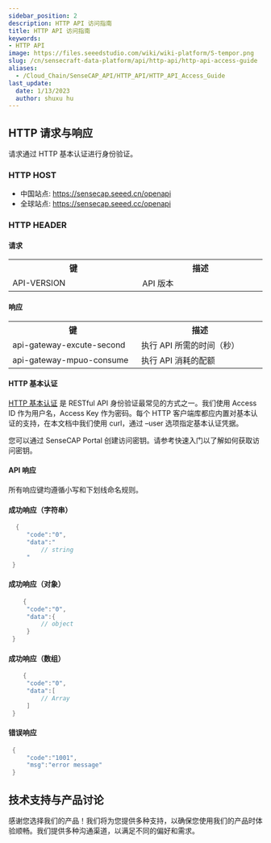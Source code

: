 ```yaml
---
sidebar_position: 2
description: HTTP API 访问指南
title: HTTP API 访问指南
keywords:
- HTTP API 
image: https://files.seeedstudio.com/wiki/wiki-platform/S-tempor.png
slug: /cn/sensecraft-data-platform/api/http-api/http-api-access-guide
aliases:
  - /Cloud_Chain/SenseCAP_API/HTTP_API/HTTP_API_Access_Guide
last_update:
  date: 1/13/2023
  author: shuxu hu
---
```


## HTTP 请求与响应

  请求通过 HTTP 基本认证进行身份验证。

### HTTP HOST

- 中国站点: https://sensecap.seeed.cn/openapi
- 全球站点: https://sensecap.seeed.cc/openapi

### HTTP HEADER
 #### 请求
<table >
<tr>
<th> 键 </th>
<th> 描述 </th>
</tr>
<tr>
<td width="300"> API-VERSION </td>
<td width="300"> API 版本 </td>
</tr>
</table>

 #### 响应
<table >
<tr>
<th> 键 </th>
<th> 描述 </th>
</tr>
<tr>
<td width="300"> api-gateway-excute-second </td>
<td width="300"> 执行 API 所需的时间（秒） </td>
</tr>
<tr>
<td width="300"> api-gateway-mpuo-consume </td>
<td width="300"> 执行 API 消耗的配额 </td>
</tr>
</table>

 #### HTTP 基本认证
  [HTTP 基本认证](https://en.wikipedia.org/wiki/Basic_access_authentication) 是 RESTful API 身份验证最常见的方式之一。我们使用 Access ID 作为用户名，Access Key 作为密码。每个 HTTP 客户端库都应内置对基本认证的支持，在本文档中我们使用 curl，通过 –user 选项指定基本认证凭据。

  您可以通过 SenseCAP Portal 创建访问密钥。请参考快速入门以了解如何获取访问密钥。

 #### API 响应
 所有响应键均遵循小写和下划线命名规则。

  #### 成功响应（字符串）
  ```cpp
    {
       "code":"0",
       "data":"
           // string
       "
   }
  ```
  #### 成功响应（对象）
  ```cpp
      {
       "code":"0",
       "data":{
           // object
       }
   }
  ```
  #### 成功响应（数组）
  ```cpp
      {
       "code":"0",
       "data":[
           // Array
       ]
   }
  ```
  #### 错误响应
  ```cpp
   {
       "code":"1001",
       "msg":"error message"
   }
  ```
## 技术支持与产品讨论

感谢您选择我们的产品！我们将为您提供多种支持，以确保您使用我们的产品时体验顺畅。我们提供多种沟通渠道，以满足不同的偏好和需求。

<div class="button_tech_support_container">
<a href="https://forum.seeedstudio.com/" class="button_forum"></a> 
<a href="https://www.seeedstudio.com/contacts" class="button_email"></a>
</div>

<div class="button_tech_support_container">
<a href="https://discord.gg/eWkprNDMU7" class="button_discord"></a> 
<a href="https://github.com/Seeed-Studio/wiki-documents/discussions/69" class="button_discussion"></a>
</div>